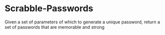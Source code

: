 # Scrabble-Passwords
Given a set of parameters of which to generate a unique password, return a set of passwords that are memorable and strong
